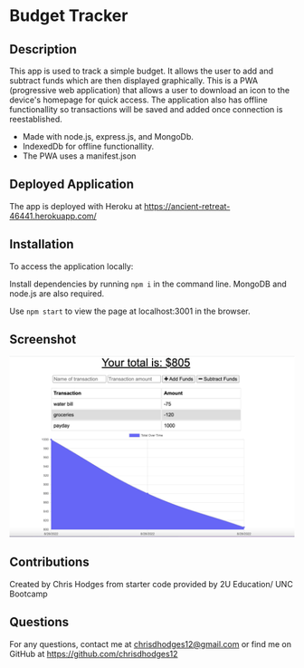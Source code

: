 # Budget Tracker

## Description
This app is used to track a simple budget.  It allows the user to add and subtract funds which are then displayed graphically.  This is a PWA (progressive web application) that allows a user to download an icon to the device's homepage for quick access. The application also has offline functionallity so transactions will be saved and added once connection is reestablished.

* Made with node.js, express.js, and MongoDb.
* IndexedDb for offline functionallity.
* The PWA uses a manifest.json

## Deployed Application
The app is deployed with Heroku at https://ancient-retreat-46441.herokuapp.com/

## Installation
To access the application locally:

Install dependencies by running `npm i` in the command line.
MongoDB and node.js are also required.

Use `npm start` to view the page at localhost:3001 in the browser.

## Screenshot

<img src="./images/screenshot.jpg" width="600px"><br>

## Contributions
Created by Chris Hodges from starter code provided by 2U Education/ UNC Bootcamp

## Questions
For any questions, contact me at chrisdhodges12@gmail.com or find me on GitHub at https://github.com/chrisdhodges12



